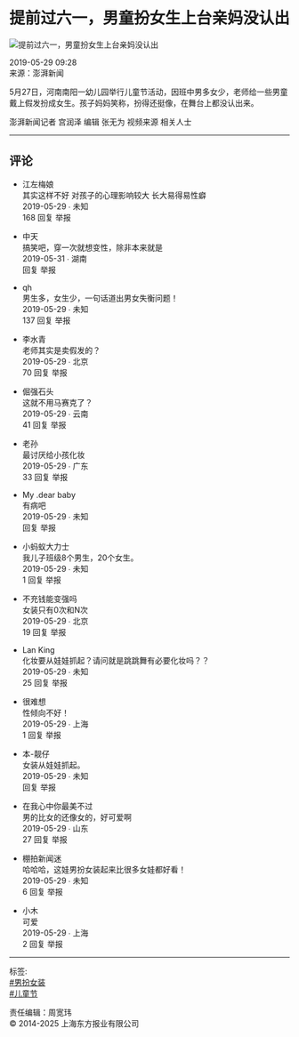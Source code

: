 # 提前过六一，男童扮女生上台亲妈没认出

![提前过六一，男童扮女生上台亲妈没认出](https://image.thepaper.cn/image/20/985/268.jpg)

2019-05-29 09:28  
来源：澎湃新闻

5月27日，河南南阳一幼儿园举行儿童节活动，因班中男多女少，老师给一些男童戴上假发扮成女生。孩子妈妈笑称，扮得还挺像，在舞台上都没认出来。

澎湃新闻记者 宫润泽 编辑 张无为 视频来源 相关人士

---

## 评论

- 江左梅娘  
  其实这样不好 对孩子的心理影响较大 长大易得易性癖  
  2019-05-29 ∙ 未知  
  168  回复  举报

- 中天  
  搞笑吧，穿一次就想变性，除非本来就是  
  2019-05-31 ∙ 湖南  
  回复  举报

- qh  
  男生多，女生少，一句话道出男女失衡问题！  
  2019-05-29 ∙ 未知  
  137  回复  举报

- 李水青  
  老师其实是卖假发的？  
  2019-05-29 ∙ 北京  
  70  回复  举报

- 倔强石头  
  这就不用马赛克了？  
  2019-05-29 ∙ 云南  
  41  回复  举报

- 老孙  
  最讨厌给小孩化妆  
  2019-05-29 ∙ 广东  
  33  回复  举报

- My .dear baby  
  有病吧  
  2019-05-29 ∙ 未知  
  回复  举报

- 小蚂蚁大力士  
  我儿子班级8个男生，20个女生。  
  2019-05-29 ∙ 未知  
  1  回复  举报

- 不充钱能变强吗  
  女装只有0次和N次  
  2019-05-29 ∙ 北京  
  19  回复  举报

- Lan King  
  化妆要从娃娃抓起？请问就是跳跳舞有必要化妆吗？？  
  2019-05-29 ∙ 未知  
  25  回复  举报

- 很难想  
  性倾向不好！  
  2019-05-29 ∙ 上海  
  1  回复  举报

- 本-靓仔  
  女装从娃娃抓起。  
  2019-05-29 ∙ 未知  
  回复  举报

- 在我心中你最美不过  
  男的比女的还像女的，好可爱啊  
  2019-05-29 ∙ 山东  
  27  回复  举报

- 棚拍新闻迷  
  哈哈哈，这娃男扮女装起来比很多女娃都好看！  
  2019-05-29 ∙ 未知  
  6  回复  举报

- 小木  
  可爱  
  2019-05-29 ∙ 上海  
  2  回复  举报

---

标签:  
[#男扮女装](https://www.thepaper.cn/tag/83220)  
[#儿童节](https://www.thepaper.cn/tag/4395)  

责任编辑：周宽玮  
© 2014-2025 上海东方报业有限公司